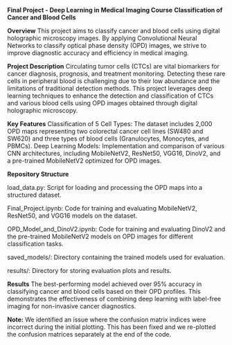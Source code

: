 **Final Project - Deep Learning in Medical Imaging Course**
**Classification of Cancer and Blood Cells**

**Overview**
This project aims to classify cancer and blood cells using digital holographic microscopy images. By applying Convolutional Neural Networks to classify optical phase density (OPD) images, we strive to improve diagnostic accuracy and efficiency in medical imaging.

**Project Description**
Circulating tumor cells (CTCs) are vital biomarkers for cancer diagnosis, prognosis, and treatment monitoring. Detecting these rare cells in peripheral blood is challenging due to their low abundance and the limitations of traditional detection methods. This project leverages deep learning techniques to enhance the detection and classification of CTCs and various blood cells using OPD images obtained through digital holographic microscopy.

**Key Features**
Classification of 5 Cell Types: The dataset includes 2,000 OPD maps representing two colorectal cancer cell lines (SW480 and SW620) and three types of blood cells (Granulocytes, Monocytes, and PBMCs).
Deep Learning Models: Implementation and comparison of various CNN architectures, including MobileNetV2, ResNet50, VGG16, DinoV2, and a pre-trained MobileNetV2 optimized for OPD images.

**Repository Structure**

load_data.py: Script for loading and processing the OPD maps into a structured dataset.

Final_Project.ipynb: Code for training and evaluating MobileNetV2, ResNet50, and VGG16 models on the dataset.

OPD_Model_and_DinoV2.ipynb: Code for training and evaluating DinoV2 and the pre-trained MobileNetV2 models on OPD images for different classification tasks.

saved_models/: Directory containing the trained models used for evaluation.

results/: Directory for storing evaluation plots and results.

**Results**
The best-performing model achieved over 95% accuracy in classifying cancer and blood cells based on their OPD profiles. This demonstrates the effectiveness of combining deep learning with label-free imaging for non-invasive cancer diagnostics.

**Note:** We identified an issue where the confusion matrix indices were incorrect during the initial plotting. This has been fixed and we re-plotted the confusion matrices separately at the end of the code.

